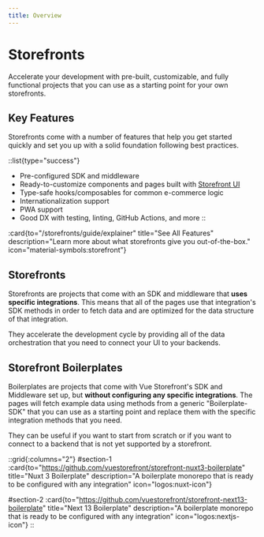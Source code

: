 ```yaml
---
title: Overview
---
```

# Storefronts

Accelerate your development with pre-built, customizable, and fully functional projects that you can use as a starting point for your own storefronts. 

## Key Features

Storefronts come with a number of features that help you get started quickly and set you up with a solid foundation following best practices. 

::list{type="success"}
- Pre-configured SDK and middleware
- Ready-to-customize components and pages built with [Storefront UI](https://docs.storefrontui.io)
- Type-safe hooks/composables for common e-commerce logic
- Internationalization support
- PWA support
- Good DX with testing, linting, GitHub Actions, and more
::

:card{to="/storefronts/guide/explainer" title="See All Features" description="Learn more about what storefronts give you out-of-the-box." icon="material-symbols:storefront"}

## Storefronts

Storefronts are projects that come with an SDK and middleware that **uses specific integrations**. This means that all of the pages use that integration's SDK methods in order to fetch data and are optimized for the data structure of that integration.

They accelerate the development cycle by providing all of the data orchestration that you need to connect your UI to your backends.


## Storefront Boilerplates

Boilerplates are projects that come with Vue Storefront's SDK and Middleware set up, but **without configuring any specific integrations**. The pages will fetch example data using methods from a generic "Boilerplate-SDK" that you can use as a starting point and replace them with the specific integration methods that you need.

They can be useful if you want to start from scratch or if you want to connect to a backend that is not yet supported by a storefront.

::grid{:columns="2"}
#section-1
:card{to="https://github.com/vuestorefront/storefront-nuxt3-boilerplate" title="Nuxt 3 Boilerplate" description="A boilerplate monorepo that is ready to be configured with any integration" icon="logos:nuxt-icon"}

#section-2
:card{to="https://github.com/vuestorefront/storefront-next13-boilerplate" title="Next 13 Boilerplate" description="A boilerplate monorepo that is ready to be configured with any integration" icon="logos:nextjs-icon"}
::